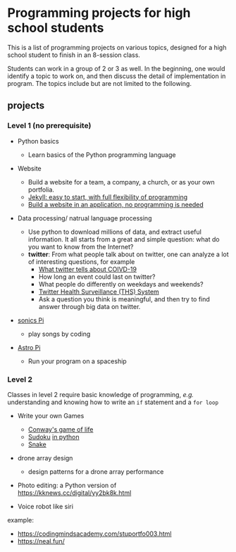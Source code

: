# Programming projects for high school students

This is a list of programming projects on various topics, designed for a high school student to finish in an 8-session class.

Students can work in a group of 2 or 3 as well. In the beginning, one would identify a topic to work on, and then discuss the detail of implementation in program. The topics include but are not limited to the following.

## projects
### Level 1 (no prerequisite)
- Python basics
  - Learn basics of the Python programming language
    
- Website
  - Build a website for a team, a company, a church, or as your own portfolia.
  - [Jekyll: easy to start, with full flexibility of programming](https://jekyllrb.com/showcase/)
  - [Build a website in an application, no programming is needed](https://mobirise.com/)


- Data processing/ natrual language processing
  - Use python to download millions of data, and extract useful information. It all starts from a great and simple question: what do you want to know from the Internet?
  - __twitter__: From what people talk about on twitter, one can analyze a lot of interesting questions, for example
    - [What twitter tells about COIVD-19](https://github.com/thepanacealab/covid19_twitter)
    - How long an event could last on twitter?
    - What people do differently on weekdays and weekends?
    - [Twitter Health Surveillance (THS) System](https://www.ncbi.nlm.nih.gov/pmc/articles/PMC6350799/)
    - Ask a question you think is meaningful, and then try to find answer through big data on twitter.

- [sonics Pi](https://sonic-pi.net/)
  - play songs by coding
  
- [Astro Pi](https://astro-pi.org/) 
  - Run your program on a spaceship
  
### Level 2  
Classes in level 2 require basic knowledge of programming, _e.g._ understanding and knowing how to write an `if` statement and a `for loop`

- Write your own Games   
  - [Conway's game of life](https://bitstorm.org/gameoflife/)
  - [Sudoku](https://www.sudokuwiki.org/sudoku.htm) [in python](https://norvig.com/sudoku.html)
  - [Snake](https://www.edureka.co/blog/snake-game-with-pygame/)
  
- drone array design
  - design patterns for a drone array performance

- Photo editing: a Python version of https://kknews.cc/digital/yy2bk8k.html
  
- Voice robot like siri


example:
- https://codingmindsacademy.com/stuportfo003.html
- https://neal.fun/

